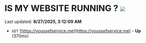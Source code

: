 # IS MY WEBSITE RUNNING ? [![](https://img.shields.io/static/v1?label=Sponsor&message=%E2%9D%A4&logo=GitHub&color=%23fe8e86)](https://github.com/sponsors/Youssef-Lehmam)

Last updated: **8/27/2025, 3:12:09 AM**

- `GET` [https://youssefservice.me](https://youssefservice.me) - **Up** (370ms)
